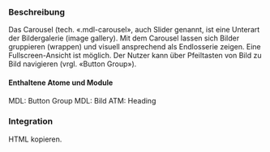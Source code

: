 ### Beschreibung
 
Das Carousel (tech. «.mdl-carousel», auch Slider genannt, ist eine Unterart der Bildergalerie (image gallery). Mit dem Carousel lassen sich Bilder gruppieren (wrappen) und visuell ansprechend als Endlosserie zeigen. Eine Fullscreen-Ansicht ist möglich.  Der Nutzer kann über Pfeiltasten von Bild zu Bild navigieren (vrgl. «Button Group»).
 
#### Enthaltene Atome und Module
MDL: Button Group
MDL: Bild
ATM: Heading
 
### Integration
 
HTML kopieren.

